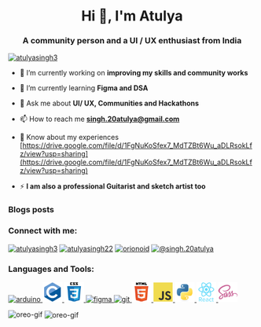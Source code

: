 <h1 align="center">Hi 👋, I'm Atulya</h1>
<h3 align="center">A community person and a UI / UX enthusiast from India</h3>

<p align="left"> <a href="https://twitter.com/atulyasingh3" target="blank"><img src="https://img.shields.io/twitter/follow/atulyasingh3?logo=twitter&style=for-the-badge" alt="atulyasingh3" /></a> </p>

- 🔭 I’m currently working on **improving my skills and community works**

- 🌱 I’m currently learning **Figma and DSA**

- 💬 Ask me about **UI/ UX, Communities and Hackathons**

- 📫 How to reach me **singh.20atulya@gmail.com**

- 📄 Know about my experiences [https://drive.google.com/file/d/1FgNuKoSfex7_MdTZBt6Wu_aDLRsokLfz/view?usp=sharing](https://drive.google.com/file/d/1FgNuKoSfex7_MdTZBt6Wu_aDLRsokLfz/view?usp=sharing)

- ⚡ **I am also a professional Guitarist and sketch artist too**

### Blogs posts
<!-- BLOG-POST-LIST:START -->
<!-- BLOG-POST-LIST:END -->

<h3 align="left">Connect with me:</h3>
<p align="left">
<a href="https://twitter.com/atulyasingh3" target="blank"><img align="center" src="https://raw.githubusercontent.com/rahuldkjain/github-profile-readme-generator/master/src/images/icons/Social/twitter.svg" alt="atulyasingh3" height="30" width="40" /></a>
<a href="https://linkedin.com/in/atulyasingh22" target="blank"><img align="center" src="https://raw.githubusercontent.com/rahuldkjain/github-profile-readme-generator/master/src/images/icons/Social/linked-in-alt.svg" alt="atulyasingh22" height="30" width="40" /></a>
<a href="https://www.behance.net/orionoid" target="blank"><img align="center" src="https://raw.githubusercontent.com/rahuldkjain/github-profile-readme-generator/master/src/images/icons/Social/behance.svg" alt="orionoid" height="30" width="40" /></a>
<a href="https://medium.com/@singh.20atulya" target="blank"><img align="center" src="https://raw.githubusercontent.com/rahuldkjain/github-profile-readme-generator/master/src/images/icons/Social/medium.svg" alt="@singh.20atulya" height="30" width="40" /></a>
</p>

<h3 align="left">Languages and Tools:</h3>
<p align="left"> <a href="https://www.arduino.cc/" target="_blank" rel="noreferrer"> <img src="https://cdn.worldvectorlogo.com/logos/arduino-1.svg" alt="arduino" width="40" height="40"/> </a> <a href="https://www.cprogramming.com/" target="_blank" rel="noreferrer"> <img src="https://raw.githubusercontent.com/devicons/devicon/master/icons/c/c-original.svg" alt="c" width="40" height="40"/> </a> <a href="https://www.w3schools.com/css/" target="_blank" rel="noreferrer"> <img src="https://raw.githubusercontent.com/devicons/devicon/master/icons/css3/css3-original-wordmark.svg" alt="css3" width="40" height="40"/> </a> <a href="https://www.figma.com/" target="_blank" rel="noreferrer"> <img src="https://www.vectorlogo.zone/logos/figma/figma-icon.svg" alt="figma" width="40" height="40"/> </a> <a href="https://git-scm.com/" target="_blank" rel="noreferrer"> <img src="https://www.vectorlogo.zone/logos/git-scm/git-scm-icon.svg" alt="git" width="40" height="40"/> </a> <a href="https://www.w3.org/html/" target="_blank" rel="noreferrer"> <img src="https://raw.githubusercontent.com/devicons/devicon/master/icons/html5/html5-original-wordmark.svg" alt="html5" width="40" height="40"/> </a> <a href="https://developer.mozilla.org/en-US/docs/Web/JavaScript" target="_blank" rel="noreferrer"> <img src="https://raw.githubusercontent.com/devicons/devicon/master/icons/javascript/javascript-original.svg" alt="javascript" width="40" height="40"/> </a> <a href="https://www.python.org" target="_blank" rel="noreferrer"> <img src="https://raw.githubusercontent.com/devicons/devicon/master/icons/python/python-original.svg" alt="python" width="40" height="40"/> </a> <a href="https://reactjs.org/" target="_blank" rel="noreferrer"> <img src="https://raw.githubusercontent.com/devicons/devicon/master/icons/react/react-original-wordmark.svg" alt="react" width="40" height="40"/> </a> <a href="https://sass-lang.com" target="_blank" rel="noreferrer"> <img src="https://raw.githubusercontent.com/devicons/devicon/master/icons/sass/sass-original.svg" alt="sass" width="40" height="40"/> </a> </p>

<p><img align="left" src="https://github-readme-stats.vercel.app/api/top-langs?username=oreo-gif&show_icons=true&locale=en&layout=compact" alt="oreo-gif" /></p>

<p>&nbsp;<img align="center" src="https://github-readme-stats.vercel.app/api?username=oreo-gif&show_icons=true&locale=en" alt="oreo-gif" /></p>
